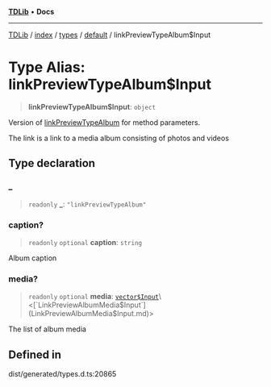 [**TDLib**](../../../../../../README.md) • **Docs**

***

[TDLib](../../../../../../modules.md) / [index](../../../../../README.md) / [types](../../../README.md) / [default](../README.md) / linkPreviewTypeAlbum$Input

# Type Alias: linkPreviewTypeAlbum$Input

> **linkPreviewTypeAlbum$Input**: `object`

Version of [linkPreviewTypeAlbum](linkPreviewTypeAlbum.md) for method parameters.

The link is a link to a media album consisting of photos and videos

## Type declaration

### \_

> `readonly` **\_**: `"linkPreviewTypeAlbum"`

### caption?

> `readonly` `optional` **caption**: `string`

Album caption

### media?

> `readonly` `optional` **media**: [`vector$Input`](vector$Input.md)\<[`LinkPreviewAlbumMedia$Input`](LinkPreviewAlbumMedia$Input.md)\>

The list of album media

## Defined in

dist/generated/types.d.ts:20865
